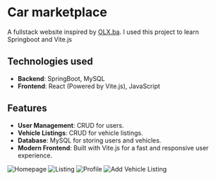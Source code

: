# Car marketplace

A fullstack website inspired by [OLX.ba](https://www.olx.ba). 
I used this project to learn Springboot and Vite.js

## Technologies used

- **Backend**: SpringBoot, MySQL
- **Frontend**: React (Powered by Vite.js), JavaScript

## Features

- **User Management**: CRUD for users.
- **Vehicle Listings**: CRUD for vehicle listings.
- **Database**: MySQL for storing users and vehicles.
- **Modern Frontend**: Built with Vite.js for a fast and responsive user experience.

![Homepage](screenshots/homepage.png)
![Listing](screenshots/listing.png)
![Profile](screenshots/profile.png)
![Add Vehicle Listing](screenshots/addVehicle.png)